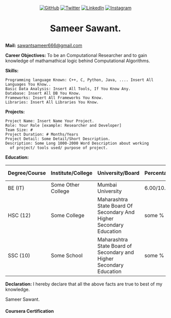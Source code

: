 <p align="center">
	<a href="https://github.com/Sameersawant77"><img src="https://img.shields.io/github/followers/Sameersawant77.svg?label=GitHub&style=social" target="__blank" alt="GitHub"></a>
	<a href="https://twitter.com/YOUR_USERNAME"><img src="https://img.shields.io/twitter/follow/YOUR_USERNAME?label=Twitter&style=social" alt="Twitter" target="_blank"></a>
	<a href="https://www.linkedin.com/in/YOUR_USERNAME"><img src="https://img.shields.io/badge/LinkedIn--_.svg?style=social&logo=linkedin" alt="LinkedIn" target="_blank"></a>
	<a href="https://www.instagram.com/YOUR_USERNAME"><img src="https://img.shields.io/badge/Instagram--_.svg?style=social&logo=Instagram" alt="Instagram" target="_blank"></a>
	<!-- the above snippet was taken by -->
</p>

# <p align=center>Sameer Sawant.</p>

<b>Mail:</b> sawantsameer666@gmail.com

<b>Career Objectives:</b>
	To be an Computational Researcher and to gain knowledge of mathamathical logic behind Computational Algorithms.

<b>Skills:</b>

	Programming language Known: C++, C, Python, Java, .... Insert All Languages You Know..
	Basic Data Analysis: Insert All Tools, If You Know Any.
	Database: Insert All DB You Know.
	Frameworks: Insert All Frameworks You Know.
	Libraries: Insert All Libraries You Know.

<b>Projects:</b>

	Project Name: Insert Name Your Project.
	Role: Your Role [example: Researcher and Developer]
	Team Size: #
	Project Duration: # Months/Years
	Project Detail: Some Detail/Short Description.
	Description: Some Long 1000-2000 Word Description about working 
      of project/ tools used/ purpose of project.


<b>Education:</b>

| Degree/Course | Institute/College | University/Board | Percentage/CGPA | Year of Passing |
| ------------- | ----------------- | ---------------- | --------------- | --------------- |
| BE (IT) | Some Other College | Mumbai University | 6.00/10.0 | 2023 |
| HSC (12) | Some College | Maharashtra State Board Of Secondary And Higher Secondary Education | some % | 2019 |
| SSC (10) | Some School | Maharashtra State Board of Secondary and Higher Secondary Education | some % | 2017 |

<b>Declaration:</b> I hereby declare that all the above facts are true to best of my knowledge.

Sameer Sawant.

#### Coursera Certification
